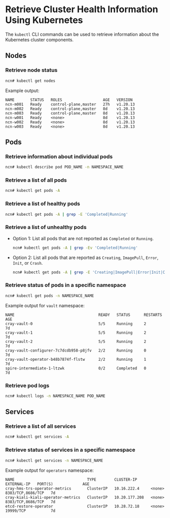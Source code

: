 # Retrieve Cluster Health Information Using Kubernetes

The `kubectl` CLI commands can be used to retrieve information about the Kubernetes cluster components.

## Nodes

### Retrieve node status

```bash
ncn# kubectl get nodes
```

Example output:

```text
NAME       STATUS   ROLES                  AGE   VERSION
ncn-m001   Ready    control-plane,master   27h   v1.20.13
ncn-m002   Ready    control-plane,master   8d    v1.20.13
ncn-m003   Ready    control-plane,master   8d    v1.20.13
ncn-w001   Ready    <none>                 8d    v1.20.13
ncn-w002   Ready    <none>                 8d    v1.20.13
ncn-w003   Ready    <none>                 8d    v1.20.13
```

## Pods

### Retrieve information about individual pods

```bash
ncn# kubectl describe pod POD_NAME -n NAMESPACE_NAME
```

### Retrieve a list of all pods

```bash
ncn# kubectl get pods -A
```

### Retrieve a list of healthy pods

```bash
ncn# kubectl get pods -A | grep -E 'Completed|Running'
```

### Retrieve a list of unhealthy pods

- Option 1: List all pods that are not reported as `Completed` or `Running`.

    ```bash
    ncn# kubectl get pods -A | grep -Ev 'Completed|Running'
    ```

- Option 2: List all pods that are reported as `Creating`, `ImagePull`, `Error`, `Init`, or `Crash`.

    ```bash
    ncn# kubectl get pods -A | grep -E 'Creating|ImagePull|Error|Init|Crash'
    ```

### Retrieve status of pods in a specific namespace

```bash
ncn# kubectl get pods -n NAMESPACE_NAME
```

Example output for `vault` namespace:

```text
NAME                                     READY   STATUS      RESTARTS   AGE
cray-vault-0                             5/5     Running     2          7d
cray-vault-1                             5/5     Running     2          7d
cray-vault-2                             5/5     Running     2          7d
cray-vault-configurer-7c7dcdb958-p8jfv   2/2     Running     0          7d
cray-vault-operator-b48b7874f-flstw      2/2     Running     1          7d
spire-intermediate-1-ltzwk               0/2     Completed   0          7d
```

### Retrieve pod logs

```bash
ncn# kubectl logs -n NAMESPACE_NAME POD_NAME
```

## Services

### Retrieve a list of all services

```bash
ncn# kubectl get services -A
```

### Retrieve status of services in a specific namespace

```bash
ncn# kubectl get services -n NAMESPACE_NAME
```

Example output for `operators` namespace:

```text
NAME                                TYPE        CLUSTER-IP      EXTERNAL-IP   PORT(S)             AGE
cray-hms-trs-operator-metrics       ClusterIP   10.16.222.4     <none>        8383/TCP,8686/TCP   7d
cray-kiali-kiali-operator-metrics   ClusterIP   10.20.177.208   <none>        8383/TCP,8686/TCP   7d
etcd-restore-operator               ClusterIP   10.28.72.18     <none>        19999/TCP           7d
```
